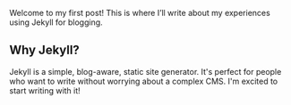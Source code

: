 <!-- ---
layout: post
title: "My First Blog Post"
date: 2024-11-13
categories: [blog]
tags: [introduction, jekyll]
--- -->

Welcome to my first post! This is where I’ll write about my experiences using Jekyll for blogging.

## Why Jekyll?

Jekyll is a simple, blog-aware, static site generator. It's perfect for people who want to write without worrying about a complex CMS. I'm excited to start writing with it!
